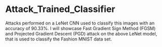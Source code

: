 # Attack_Trained_Classifier
Attacks performed on a LeNet CNN used to classify this images with an accuracy of 90.33%.  I will showcase Fast Gradient Sign Method (FGSM) and Projected Gradient Descent (PGD) attack on the above LeNet model, that is used to classify the Fashion MNIST data set.
